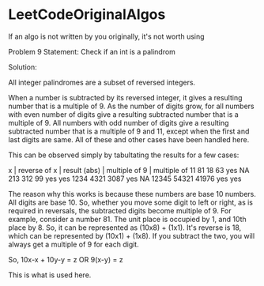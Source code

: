 # LeetCodeOriginalAlgos
If an algo is not written by you originally, it's not worth using

Problem 9
Statement: Check if an int is a palindrom

Solution: 

All integer palindromes are a subset of reversed integers. 

When a number is subtracted by its reversed integer, it gives a resulting number that is a multiple of 9. 
As the number of digits grow, for all numbers with even number of digits give a resulting subtracted number that is a multiple of 9. 
All numbers with odd number of digits give a resulting subtracted number that is a multiple of 9 and 11, except when the first and last digits are same.
All of these and other cases have been handled here.

This can be observed simply by tabultating the results for a few cases:

x         |     reverse of x     |  result (abs)    | multiple of 9    | multiple of 11
81                    18              63              yes                 NA
213                   312             99              yes                 yes 
1234                  4321            3087            yes                 NA
12345                 54321           41976           yes                 yes

The reason why this works is because these numbers are base 10 numbers. All digits are base 10. So, whether you move some digit to left or right,
as is required in reversals, the subtracted digits become multiple of 9. For example, consider a number 81. The unit place is occupied by 1, and
10th place by 8. So, it can be represented as (10x8) + (1x1). It's reverse is 18, which can be represented by (10x1) + (1x8). If you subtract the
two, you will always get a multiple of 9 for each digit.

So, 10x-x + 10y-y = z OR 9(x-y) = z

This is what is used here.
